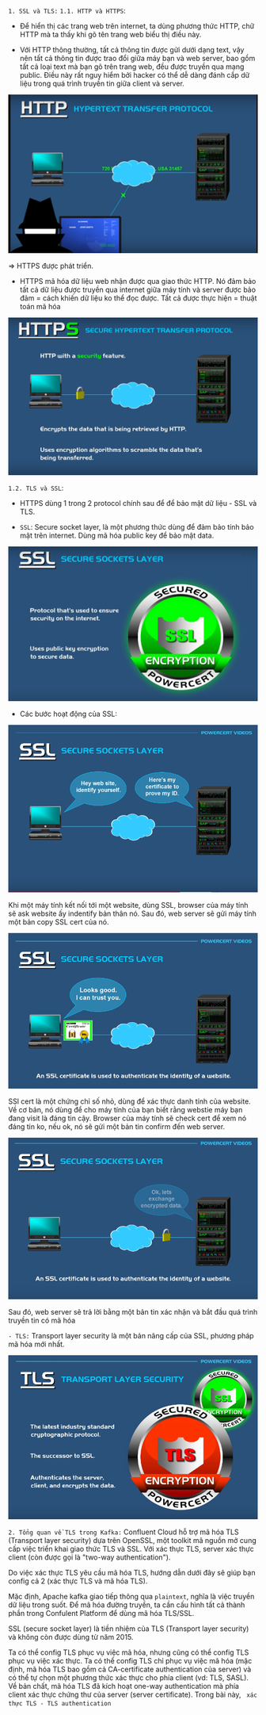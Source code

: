 `1. SSL và TLS:`
`1.1. HTTP và HTTPS`:
- Để hiển thị các trang web trên internet, ta dùng phương thức HTTP, chữ HTTP mà ta thấy khi gõ tên trang web biểu thị điều này.

- Với HTTP thông thường, tất cả thông tin được gửi dưới dạng text, vậy nên tất cả thông tin được trao đổi giữa máy bạn và web server, bao gồm tất cả loại text mà bạn gõ trên trang web, đều được truyền qua mạng public. Điều này rất nguy hiểm bởi hacker có thể dễ dàng đánh cắp dữ liệu trong quá trình truyền tin giữa client và server.


![ssl5](../img/ssl5.png)

=> HTTPS được phát triển.

- HTTPS mã hóa dữ liệu web nhận được qua giao thức HTTP. Nó đảm bảo tất cả dữ liệu được truyền qua internet giữa máy tính và server được bảo đảm = cách khiến dữ liệu ko thể đọc được. Tất cả được thực hiện = thuật toán mã hóa

![ssl6](../img/ssl6.png)

`1.2. TLS và SSL`:

- HTTPS dùng 1 trong 2 protocol chính sau để để bảo mật dữ liệu - SSL và TLS.

- `SSL`: Secure socket layer, là một phương thức dùng để đảm bảo tính bảo mật trên internet. Dùng mã hóa public key để bảo mật data.

![ssl7](../img/ssl7.png)

+ Các bước hoạt động của SSL:

![ssl1](../img/ssl1.png)

Khi một máy tính kết nối tới một website, dùng SSL, browser của máy tính sẽ ask website ấy indentify bản thân nó. Sau đó, web server sẽ gửi máy tính một bản copy SSL cert của nó.

![ssl2](../img/ssl2.png)

SSl cert là một chứng chỉ số nhỏ, dùng để xác thực danh tính của website. Về cơ bản, nó dùng để cho máy tính của bạn biết rằng webstie máy bạn đang visit là đáng tin cậy. Browser của máy tính sẽ check cert để xem nó đáng tin ko, nếu ok, nó sẽ gửi một bản tin confirm đến web server.

![ssl3](../img/ssl3.png)

Sau đó, web server sẽ trả lời bằng một bản tin xác nhận và bắt đầu quá trình truyền tin có mã hóa

`- TLS:` Transport layer security là một bản nâng cấp của SSL, phương pháp mã hóa mới nhất.

![ssl4](../img/ssl4.png)

`2. Tổng quan về TLS trong Kafka:`
Confluent Cloud hỗ trợ mã hóa TLS (Transport layer security) dựa trên OpenSSL, một toolkit mã nguồn mở cung cấp việc triển khai giao thức TLS và  SSL. Với xác thực TLS, server xác thực client (còn được gọi là "two-way authentication").

Do việc xác thực TLS yêu cầu mã hóa TLS, hướng dẫn dưới đây sẽ giúp bạn config cả 2 (xác thực TLS và mã hóa TLS).

Mặc định, Apache kafka giao tiếp thông qua `plaintext`, nghĩa là việc truyền dữ liệu trong suốt. Để mã hóa đường truyền, ta cần cấu hình tất cả thành phần trong Confulent Platform để dùng mã hóa TLS/SSL.

SSL (secure socket layer) là tiền nhiệm của TLS (Transport layer security) và không còn được dùng từ năm 2015. 

Ta có thể config TLS phục vụ việc mã hóa, nhưng cũng có thể config TLS phục vụ việc xác thực. Ta có thể config TLS chỉ phục vụ việc mã hóa (mặc định, mã hóa TLS bao gồm cả CA-certificate authentication của server) và có thể tự chọn một phương thức xác thực cho phía client (vd: TLS, SASL). Về bản chất, mã hóa TLS đã kích hoạt one-way authentication mà phía client xác thực chứng thư của server (server certificate). Trong bài này, ` xác thực TLS - TLS authentication` 